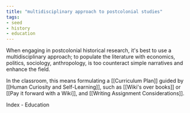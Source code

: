```yaml
---
title: "multidisciplinary approach to postcolonial studies"
tags: 
- seed
- history
- education
---
```


When engaging in postcolonial historical research, it's best to use a multidisciplinary approach; to populate the literature with economics, politics, sociology, anthropology, is too counteract simple narratives and enhance the field. 

In the classroom, this means formulating a [[Curriculum Plan]] guided by [[Human Curiosity and Self-Learning]], such as [[Wiki's over books]] or [[Pay it forward with a Wiki]], and [[Writing Assignment Considerations]]. 

Index - Education